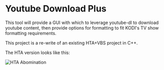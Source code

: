 # Youtube Download Plus
 This tool will provide a GUI with which to leverage youtube-dl to download youtube content, then provide options for formatting to fit KODI's TV show formatting requirements.

 This project is a re-write of an existing HTA+VBS project in C++.

The HTA version looks like this:

![HTA Abomination](https://imgur.com/FBqwlGZ)